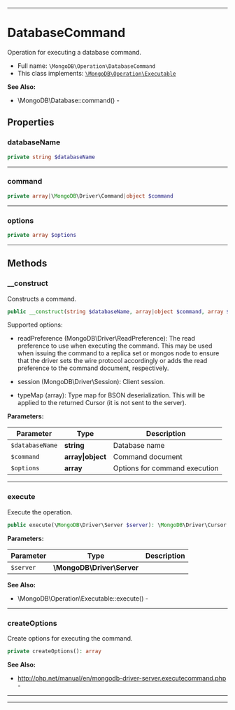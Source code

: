 ***

# DatabaseCommand

Operation for executing a database command.

* Full name: `\MongoDB\Operation\DatabaseCommand`
* This class implements:
  [`\MongoDB\Operation\Executable`](./Executable.md)

**See Also:**

* \MongoDB\Database::command() -

## Properties

### databaseName

```php
private string $databaseName
```

***

### command

```php
private array|\MongoDB\Driver\Command|object $command
```

***

### options

```php
private array $options
```

***

## Methods

### __construct

Constructs a command.

```php
public __construct(string $databaseName, array|object $command, array $options = []): mixed
```

Supported options:

* readPreference (MongoDB\Driver\ReadPreference): The read preference to use when executing the command. This may be
  used when issuing the command to a replica set or mongos node to ensure that the driver sets the wire protocol
  accordingly or adds the read preference to the command document, respectively.

* session (MongoDB\Driver\Session): Client session.

* typeMap (array): Type map for BSON deserialization. This will be applied to the returned Cursor (it is not sent to the
  server).

**Parameters:**

| Parameter | Type | Description |
|-----------|------|-------------|
| `$databaseName` | **string** | Database name |
| `$command` | **array&#124;object** | Command document |
| `$options` | **array** | Options for command execution |

***

### execute

Execute the operation.

```php
public execute(\MongoDB\Driver\Server $server): \MongoDB\Driver\Cursor
```

**Parameters:**

| Parameter | Type | Description |
|-----------|------|-------------|
| `$server` | **\MongoDB\Driver\Server** |  |

**See Also:**

* \MongoDB\Operation\Executable::execute() -

***

### createOptions

Create options for executing the command.

```php
private createOptions(): array
```

**See Also:**

* http://php.net/manual/en/mongodb-driver-server.executecommand.php -

***


***

